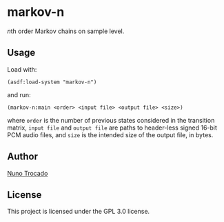# markov-n

*n*th order Markov chains on sample level.

## Usage

Load with:
```common lisp
(asdf:load-system "markov-n")
```
and run:
```common lisp
(markov-n:main <order> <input file> <output file> <size>)
```
where `order` is the number of previous states considered in the transition matrix, `input file` and `output file` are paths to header-less signed 16-bit PCM audio files, and `size` is the intended size of the output file, in bytes.

## Author

[Nuno Trocado](http://ntrocado.com)

## License

This project is licensed under the GPL 3.0 license.